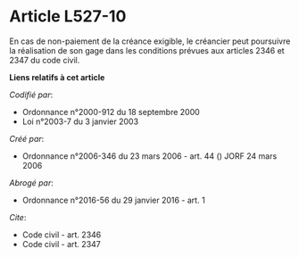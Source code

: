 # Article L527-10

En cas de non-paiement de la créance exigible, le créancier peut poursuivre la réalisation de son gage dans les conditions
prévues aux articles 2346 et 2347 du code civil.

**Liens relatifs à cet article**

_Codifié par_:

  - Ordonnance n°2000-912 du 18 septembre 2000
  - Loi n°2003-7 du 3 janvier 2003

_Créé par_:

  - Ordonnance n°2006-346 du 23 mars 2006 - art. 44 () JORF 24 mars 2006

_Abrogé par_:

  - Ordonnance n°2016-56 du 29 janvier 2016 - art. 1

_Cite_:

  - Code civil - art. 2346
  - Code civil - art. 2347
